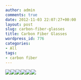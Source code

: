 ```yaml
---
author: admin
comments: true
date: 2012-11-03 22:07:27+00:00
layout: post
slug: carbon-fiber-glasses
title: Carbon Fiber Glasses
wordpress_id: 776
categories:
- All
tags:
- carbon fiber
---
```


[![](https://xkyle.com/wp-content/uploads/PA0900022-300x111.jpg)](https://xkyle.com/wp-content/uploads/PA0900022.jpg)[![](https://xkyle.com/wp-content/uploads/PA090004-300x175.jpg)](https://xkyle.com/wp-content/uploads/PA090004.jpg)[![](https://xkyle.com/wp-content/uploads/PA090005-300x89.jpg)](https://xkyle.com/wp-content/uploads/PA090005.jpg)[![](https://xkyle.com/wp-content/uploads/PB030038-300x95.jpg)](https://xkyle.com/wp-content/uploads/PB030038.jpg)[![](https://xkyle.com/wp-content/uploads/PB0300401-300x156.jpg)](https://xkyle.com/wp-content/uploads/PB0300401.jpg)[![](https://xkyle.com/wp-content/uploads/PB030041-300x142.jpg)](https://xkyle.com/wp-content/uploads/PB030041.jpg)

